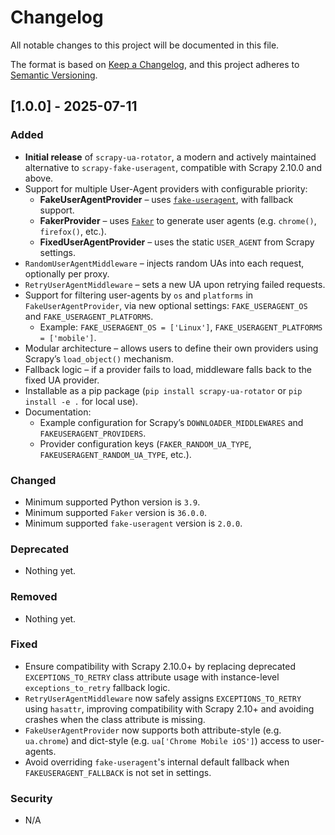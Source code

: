 
# Changelog

All notable changes to this project will be documented in this file.

The format is based on [Keep a Changelog](https://keepachangelog.com/en/1.0.0/),
and this project adheres to [Semantic Versioning](https://semver.org/spec/v2.0.0.html).

## [1.0.0] - 2025-07-11

### Added

- **Initial release** of `scrapy-ua-rotator`, a modern and actively maintained alternative to `scrapy-fake-useragent`, compatible with Scrapy 2.10.0 and above.
- Support for multiple User-Agent providers with configurable priority:
  - **FakeUserAgentProvider** – uses [`fake-useragent`](https://pypi.org/project/fake-useragent/), with fallback support.
  - **FakerProvider** – uses [`Faker`](https://pypi.org/project/Faker/) to generate user agents (e.g. `chrome()`, `firefox()`, etc.).
  - **FixedUserAgentProvider** – uses the static `USER_AGENT` from Scrapy settings.
- `RandomUserAgentMiddleware` – injects random UAs into each request, optionally per proxy.
- `RetryUserAgentMiddleware` – sets a new UA upon retrying failed requests.
- Support for filtering user-agents by `os` and `platforms` in `FakeUserAgentProvider`, via new optional settings: `FAKE_USERAGENT_OS` and `FAKE_USERAGENT_PLATFORMS`.
  - Example: `FAKE_USERAGENT_OS = ['Linux']`, `FAKE_USERAGENT_PLATFORMS = ['mobile']`.
- Modular architecture – allows users to define their own providers using Scrapy’s `load_object()` mechanism.
- Fallback logic – if a provider fails to load, middleware falls back to the fixed UA provider.
- Installable as a pip package (`pip install scrapy-ua-rotator` or `pip install -e .` for local use).
- Documentation:
  - Example configuration for Scrapy’s `DOWNLOADER_MIDDLEWARES` and `FAKEUSERAGENT_PROVIDERS`.
  - Provider configuration keys (`FAKER_RANDOM_UA_TYPE`, `FAKEUSERAGENT_RANDOM_UA_TYPE`, etc.).

### Changed

- Minimum supported Python version is `3.9`.
- Minimum supported `Faker` version is `36.0.0`.
- Minimum supported `fake-useragent` version is `2.0.0`.

### Deprecated

- Nothing yet.

### Removed

- Nothing yet.

### Fixed

- Ensure compatibility with Scrapy 2.10.0+ by replacing deprecated `EXCEPTIONS_TO_RETRY` class attribute usage with instance-level `exceptions_to_retry` fallback logic.
- `RetryUserAgentMiddleware` now safely assigns `EXCEPTIONS_TO_RETRY` using `hasattr`, improving compatibility with Scrapy 2.10+ and avoiding crashes when the class attribute is missing.
- `FakeUserAgentProvider` now supports both attribute-style (e.g. `ua.chrome`) and dict-style (e.g. `ua['Chrome Mobile iOS']`) access to user-agents.
- Avoid overriding `fake-useragent`'s internal default fallback when `FAKEUSERAGENT_FALLBACK` is not set in settings.

### Security

- N/A
